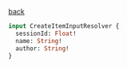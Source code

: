 [back](../../tableOfContent.md)


```graphql
input CreateItemInputResolver {
  sessionId: Float!
  name: String!
  author: String!
}
```
